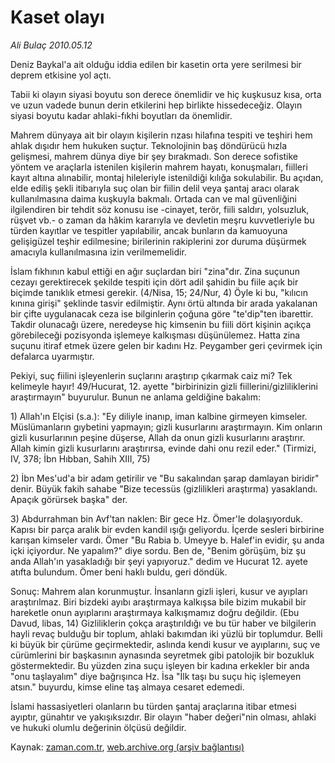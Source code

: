 # Kaset olayı

*Ali Bulaç 2010.05.12*

<tr><td class="metin" colspan="2" style="padding-top: 20px; padding-left: 5px; ">Deniz Baykal'a ait olduğu iddia edilen bir kasetin orta yere serilmesi bir deprem etkisine yol açtı.</td></tr><tr><td class="metin" colspan="2" style="padding-top: 20px; padding-left: 5px; "><p> Tabii ki olayın siyasi boyutu son derece önemlidir ve hiç kuşkusuz kısa, orta ve uzun vadede bunun derin etkilerini hep birlikte hissedeceğiz. Olayın siyasi boyutu kadar ahlaki-fıkhi boyutları da önemlidir.
<p> Mahrem dünyaya ait bir olayın kişilerin rızası hilafına tespiti ve teşhiri hem ahlak dışıdır hem hukuken suçtur. Teknolojinin baş döndürücü hızla gelişmesi, mahrem dünya diye bir şey bırakmadı. Son derece sofistike yöntem ve araçlarla istenilen kişilerin mahrem hayatı, konuşmaları, fiilleri kayıt altına alınabilir, montaj hileleriyle istenildiği kılığa sokulabilir. Bu açıdan, elde ediliş şekli itibarıyla suç olan bir fiilin delil veya şantaj aracı olarak kullanılmasına daima kuşkuyla bakmalı. Ortada can ve mal güvenliğini ilgilendiren bir tehdit söz konusu ise -cinayet, terör, fiili saldırı, yolsuzluk, rüşvet vb.- o zaman da hâkim kararıyla ve devletin meşru kuvvetleriyle bu türden kayıtlar ve tespitler yapılabilir, ancak bunların da kamuoyuna gelişigüzel teşhir edilmesine; birilerinin rakiplerini zor duruma düşürmek amacıyla kullanılmasına izin verilmemelidir.
<p> İslam fıkhının kabul ettiği en ağır suçlardan biri "zina"dır. Zina suçunun cezayı gerektirecek şekilde tespiti için dört adil şahidin bu fiile açık bir biçimde tanıklık etmesi gerekir. (4/Nisa, 15; 24/Nur, 4) Öyle ki bu, "kılıcın kınına girişi" şeklinde tasvir edilmiştir. Aynı örtü altında bir arada yakalanan bir çifte uygulanacak ceza ise bilginlerin çoğuna göre "te'dip"ten ibarettir. Takdir olunacağı üzere, neredeyse hiç kimsenin bu fiili dört kişinin açıkça görebileceği pozisyonda işlemeye kalkışması düşünülemez. Hatta zina suçunu itiraf etmek üzere gelen bir kadını Hz. Peygamber geri çevirmek için defalarca uyarmıştır.
<p> Pekiyi, suç fiilini işleyenlerin suçlarını araştırıp çıkarmak caiz mi? Tek kelimeyle hayır! 49/Hucurat, 12. ayette "birbirinizin gizli fiillerini/gizliliklerini araştırmayın" buyurulur. Bunun ne anlama geldiğine bakalım:
<p> 1) Allah'ın Elçisi (s.a.): "Ey diliyle inanıp, iman kalbine girmeyen kimseler. Müslümanların gıybetini yapmayın; gizli kusurlarını araştırmayın. Kim onların gizli kusurlarının peşine düşerse, Allah da onun gizli kusurlarını araştırır. Allah kimin gizli kusurlarını araştırırsa, evinde dahi onu rezil eder." (Tirmizi, IV, 378; İbn Hıbban, Sahih XIII, 75)
<p> 2) İbn Mes'ud'a bir adam getirilir ve "Bu sakalından şarap damlayan biridir" denir. Büyük fakih sahabe "Bize tecessüs (gizlilikleri araştırma) yasaklandı. Apaçık görürsek başka" der.
<p> 3) Abdurrahman bin Avf'tan naklen: Bir gece Hz. Ömer'le dolaşıyorduk. Kapısı bir parça aralık bir evden kandil ışığı geliyordu. İçerde sesleri birbirine karışan kimseler vardı. Ömer "Bu Rabia b. Umeyye b. Halef'in evidir, şu anda içki içiyordur. Ne yapalım?" diye sordu. Ben de, "Benim görüşüm, biz şu anda Allah'ın yasakladığı bir şeyi yapıyoruz." dedim ve Hucurat 12. ayete atıfta bulundum. Ömer beni haklı buldu, geri döndük.
<p> Sonuç: Mahrem alan korunmuştur. İnsanların gizli işleri, kusur ve ayıpları araştırılmaz. Biri bizdeki ayıbı araştırmaya kalkışsa bile bizim mukabil bir hareketle onun ayıplarını araştırmaya kalkışmamız doğru değildir. (Ebu Davud, libas, 14) Gizliliklerin çokça araştırıldığı ve bu tür haber ve bilgilerin hayli revaç bulduğu bir toplum, ahlaki bakımdan iki yüzlü bir toplumdur. Belli ki büyük bir çürüme geçirmektedir, aslında kendi kusur ve ayıplarını, suç ve cürümlerini bir başkasının aynasında seyretmek gibi patolojik bir bozukluk göstermektedir. Bu yüzden zina suçu işleyen bir kadına erkekler bir anda "onu taşlayalım" diye bağrışınca Hz. İsa "İlk taşı bu suçu hiç işlemeyen atsın." buyurdu, kimse eline taş almaya cesaret edemedi.
<p> İslami hassasiyetleri olanların bu türden şantaj araçlarına itibar etmesi ayıptır, günahtır ve yakışıksızdır. Bir olayın "haber değeri"nin olması, ahlaki ve hukuki olumlu değerinin ölçüsü değildir. <br/></p></p></p></p></p></p></p></p></p></td></tr>

Kaynak: [zaman.com.tr](http://zaman.com.tr/yazar.do?yazino=983057), [web.archive.org (arşiv bağlantısı)](http://web.archive.org/web/20100516162128/http://zaman.com.tr:80/yazar.do?yazino=983057)
